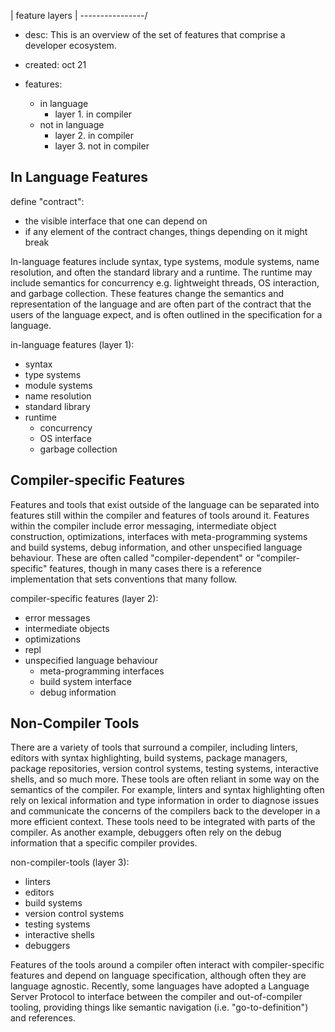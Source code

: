 | feature layers |
\----------------/
- desc: This is an overview of the set of features that comprise a developer
  ecosystem.
- created: oct 21

- features:
  - in language
    - layer 1. in compiler
  - not in language
    - layer 2. in compiler
    - layer 3. not in compiler

In Language Features
---

define "contract":
- the visible interface that one can depend on
- if any element of the contract changes, things depending on it might break

In-language features include syntax, type systems, module systems, name
resolution, and often the standard library and a runtime.  The runtime may
include semantics for concurrency e.g. lightweight threads, OS interaction, and
garbage collection. These features change the semantics and representation of
the language and are often part of the contract that the users of the language
expect, and is often outlined in the specification for a language.

in-language features (layer 1):
- syntax
- type systems
- module systems
- name resolution
- standard library
- runtime
  - concurrency
  - OS interface
  - garbage collection

Compiler-specific Features
---

Features and tools that exist outside of the language can be separated into
features still within the compiler and features of tools around it.  Features
within the compiler include error messaging, intermediate object construction,
optimizations, interfaces with meta-programming systems and build systems, debug
information, and other unspecified language behaviour.  These are often called
"compiler-dependent" or "compiler-specific" features, though in many cases there
is a reference implementation that sets conventions that many follow.

compiler-specific features (layer 2):
- error messages
- intermediate objects
- optimizations
- repl
- unspecified language behaviour
  - meta-programming interfaces
  - build system interface
  - debug information

Non-Compiler Tools
---

There are a variety of tools that surround a compiler, including linters,
editors with syntax highlighting, build systems, package managers, package
repositories, version control systems, testing systems, interactive shells, and
so much more.  These tools are often reliant in some way on the semantics of the
compiler.  For example, linters and syntax highlighting often rely on lexical
information and type information in order to diagnose issues and communicate the
concerns of the compilers back to the developer in a more efficient context.
These tools need to be integrated with parts of the compiler.  As another
example, debuggers often rely on the debug information that a specific compiler
provides.

non-compiler-tools (layer 3):
- linters
- editors
- build systems
- version control systems
- testing systems
- interactive shells
- debuggers

Features of the tools around a compiler often interact with compiler-specific
features and depend on language specification, although often they are language
agnostic.  Recently, some languages have adopted a Language Server Protocol to
interface between the compiler and out-of-compiler tooling, providing things
like semantic navigation (i.e. "go-to-definition") and references.
